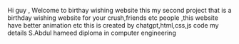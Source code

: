 Hi guy , Welcome to birthay wishing website 
this my second project that is a birthday wishing website for your crush,friends etc people ,this website have better animation etc this is created by chatgpt,html,css,js code 
my details
S.Abdul hameed 
diploma in computer engineering
